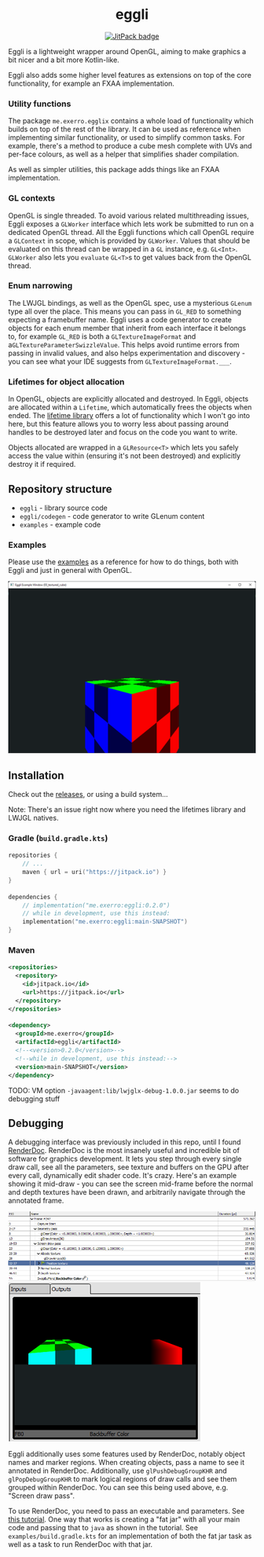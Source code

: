 <h1 align="center">
  eggli
</h1>

<p align="center">
  <a href="https://jitpack.io/#exerro/eggli"><img src="https://jitpack.io/v/exerro/eggli.svg" alt="JitPack badge"/></a>
</p>

Eggli is a lightweight wrapper around OpenGL, aiming to make graphics a bit
nicer and a bit more Kotlin-like.

Eggli also adds some higher level features as extensions on top of the core
functionality, for example an FXAA implementation.

### Utility functions

The package `me.exerro.egglix` contains a whole load of functionality which
builds on top of the rest of the library. It can be used as reference when
implementing similar functionality, or used to simplify common tasks. For
example, there's a method to produce a cube mesh complete with UVs and per-face
colours, as well as a helper that simplifies shader compilation.

As well as simpler utilities, this package adds things like an FXAA
implementation.

### GL contexts

OpenGL is single threaded. To avoid various related multithreading issues, Eggli
exposes a `GLWorker` interface which lets work be submitted to run on a
dedicated OpenGL thread. All the Eggli functions which call  OpenGL require a
`GLContext` in scope, which is provided by `GLWorker`. Values that should be
evaluated on this thread can be wrapped in a `GL` instance, e.g. `GL<Int>`.
`GLWorker` also lets you `evaluate` `GL<T>`s to get values back from the OpenGL
thread.

### Enum narrowing

The LWJGL bindings, as well as the OpenGL spec, use a mysterious `GLenum` type
all over the place. This means you can pass in `GL_RED` to something expecting
a framebuffer name. Eggli uses a code generator to create objects for each enum
member that inherit from each interface it belongs to, for example `GL_RED` is
both a `GLTextureImageFormat` and a`GLTextureParameterSwizzleValue`. This helps
avoid runtime errors from passing in invalid values, and also helps
experimentation and discovery - you can see what your IDE suggests from
`GLTextureImageFormat.___`.

### Lifetimes for object allocation

In OpenGL, objects are explicitly allocated and destroyed. In Eggli, objects are
allocated within a `Lifetime`, which automatically frees the objects when ended.
The [lifetime library](https://github.com/exerro/lifetimes-kt) offers a lot of
functionality which I won't go into here, but this feature allows you to worry
less about passing around handles to be destroyed later and focus on the code
you want to write.

Objects allocated are wrapped in a `GLResource<T>` which lets you safely access
the value within (ensuring it's not been destroyed) and explicitly destroy it if
required.

## Repository structure

* `eggli` - library source code
* `eggli/codegen` - code generator to write GLenum content
* `examples` - example code

### Examples

Please use the
[examples](https://github.com/exerro/eggli/tree/main/examples/src/main/kotlin)
as a reference for how to do things, both with Eggli and  just in general with
OpenGL.

![Screenshot of example showing a textured cube.](examples/src/main/kotlin/03_textured_cube/screenshot.png)

## Installation

Check out the [releases](https://github.com/exerro/eggli/releases), or
using a build system...

Note: There's an issue right now where you need the lifetimes library and LWJGL
natives.

### Gradle (`build.gradle.kts`)

```kotlin
repositories {
    // ...
    maven { url = uri("https://jitpack.io") }
}

dependencies {
    // implementation("me.exerro:eggli:0.2.0")
    // while in development, use this instead:
    implementation("me.exerro:eggli:main-SNAPSHOT")
}
```

### Maven

```xml
<repositories>
  <repository>
    <id>jitpack.io</id>
    <url>https://jitpack.io</url>
  </repository>
</repositories>

<dependency>
  <groupId>me.exerro</groupId>
  <artifactId>eggli</artifactId>
  <!--<version>0.2.0</version>-->
  <!--while in development, use this instead:-->
  <version>main-SNAPSHOT</version>
</dependency>
```

TODO: VM option `-javaagent:lib/lwjglx-debug-1.0.0.jar` seems to do debugging
stuff

## Debugging

A debugging interface was previously included in this repo, until I found
[RenderDoc](https://renderdoc.org/). RenderDoc is the most insanely useful and
incredible bit of software for graphics development. It lets you step through
every single draw call, see all the parameters, see texture and buffers on the
GPU after every call, dynamically edit shader code. It's crazy. Here's an
example showing it mid-draw - you can see the screen mid-frame before the normal
and depth textures have been drawn, and arbitrarily navigate through the
annotated frame.

![Example RenderDoc event browser listing](img/renderdoc_event_browser.png)
![Example RenderDoc texture viewer](img/renderdoc_texture_viewer.png)

Eggli additionally uses some features used by RenderDoc, notably object names
and marker regions. When creating objects, pass a name to see it annotated in
RenderDoc. Additionally, use `glPushDebugGroupKHR` and `glPopDebugGroupKHR` to
mark logical regions of draw calls and see them grouped within RenderDoc. You
can see this being used above, e.g. "Screen draw pass".

To use RenderDoc, you need to pass an executable and parameters. See
[this tutorial](https://lwjglgamedev.gitbooks.io/3d-game-development-with-lwjgl/content/appendixa/appendixa.html).
One way that works is creating a "fat jar" with all your main code and passing
that to `java` as shown in the tutorial. See `examples/build.gradle.kts` for
an implementation of both the fat jar task as well as a task to run RenderDoc
with that jar.